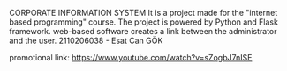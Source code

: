 CORPORATE INFORMATION SYSTEM
It is a project made for the "internet based programming" course. The project is powered by Python and Flask framework. web-based software creates a link between the administrator and the user.
2110206038 - Esat Can GÖK

promotional link:
https://www.youtube.com/watch?v=sZogbJ7nISE
